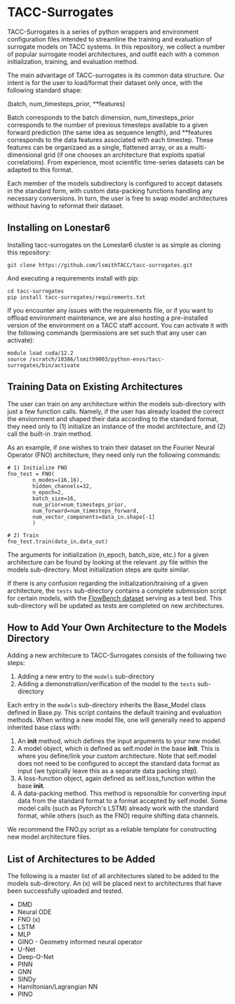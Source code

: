 # TACC-Surrogates

TACC-Surrogates is a series of python wrappers and environment configuration files intended to streamline the training and evaluation of surrogate models on TACC systems. In this repository, we collect a number of popular surrogate model architectures, and outfit each with a common initialization, training, and evaluation method.

The main advantage of TACC-surrogates is its common data structure. Our intent is for the user
to load/format their dataset only once, with the following standard shape:

(batch, num_timesteps_prior, **features)

Batch corresponds to the batch dimension, num_timesteps_prior corresponds to the number
of previous timesteps available to a given forward prediction (the same idea as sequence length),
and **features corresponds to the data features associated with each timestep. 
These features can be organizaed as a single, flattened array, or as 
a multi-dimensional grid (if one chooses an architecture that exploits spatial correlations). 
From experience, most scientific time-series datasets can be adapted to this format.

Each member of the models subdirectory is configured to accept datasets in the standard form, with custom data-packing functions handling any necessary conversions. In turn, the user is free to swap model architectures without having to reformat their dataset. 


## Installing on Lonestar6

Installing tacc-surrogates on the Lonestar6 cluster is as simple as cloning this repository:
```
git clone https://github.com/lsmithTACC/tacc-surrogates.git
```

And executing a requirements install with pip:
```
cd tacc-surrogates
pip install tacc-surrogates/requirements.txt
```

If you encounter any issues with the requirements file, or if you want to offload environment maintenance, we are also hosting a pre-installed version of the environment on a TACC staff account. You can activate it with the following commands (permissions are set such that any user can activate):
```
module load cuda/12.2
source /scratch/10386/lsmith9003/python-envs/tacc-surrogates/bin/activate
```

## Training Data on Existing Architectures

The user can train on any architecture within the models sub-directory with just a few function calls. Namely, if the user has already loaded the correct the envionrment and shaped their data according to the standard format, they need only to (1) initialize an instance of the model architecture, and (2) call the built-in .train method. 

As an example, if one wishes to train their dataset on the Fourier Neural Operator (FNO) architecture, 
they need only run the following commands:

```
# 1) Initialize FNO
fno_test = FNO(
        n_modes=(16,16),
        hidden_channels=32,
        n_epoch=2,
        batch_size=16,
        num_prior=num_timesteps_prior,
        num_forward=num_timesteps_forward,
        num_vector_components=data_in.shape[-1]
        )

# 2) Train
fno_test.train(data_in,data_out)
```

The arguments for initialization (n_epoch, batch_size, etc.) for a given architecture can be found by looking at the relevant .py file within the models sub-directory. Most initialization steps are quite similar.

If there is any confusion regarding the initialization/training of a given architecture, the ```tests``` sub-directory contains a complete submission script for certain models, with the [FlowBench dataset](https://baskargroup.bitbucket.io/) serving as a test bed. This sub-directory will be updated as tests are completed on new architectures.


## How to Add Your Own Architecture to the Models Directory

Adding a new architecure to TACC-Surrogates consists of the following two steps:

1) Adding a new entry to the ```models``` sub-directory
2) Adding a demonstration/verification of the model to the ```tests``` sub-directory

Each entry in the ```models``` sub-directory inherits the Base_Model class defined in Base.py. This script contains the default training and evaluation methods. When writing a new model file, one will generally need to append inherited base class with:

1) An __init__ method, which defines the input arguments to your new model.
2) A model object, which is defined as self.model in the base __init__. This is where you define/link your custom architecture. Note that self.model does not need to be configured to accept the standard data format as input (we typically leave this as a separate data packing step).
3) A loss-function object, again defined as self.loss_function within the base __init__.
4) A data-packing method. This method is repsonsible for converting input data from the standard format to a format accepted by self.model. Some model calls (such as Pytorch's LSTM) already work with the standard format, while others (such as the FNO) require shifting data channels.

We recommend the FNO.py script as a reliable template for constructing new model architecture files.


## List of Architectures to be Added

The following is a master list of all architectures slated to be added to the models sub-directory. An (x) will be placed next to architectures that have been successfully uploaded and tested.

- DMD
- Neural ODE 
- FNO (x)
- LSTM 
- MLP
- GINO - Geometry informed neural operator
- U-Net
- Deep-O-Net
- PINN
- GNN
- SINDy 
- Hamiltonian/Lagrangian NN
- PINO 
